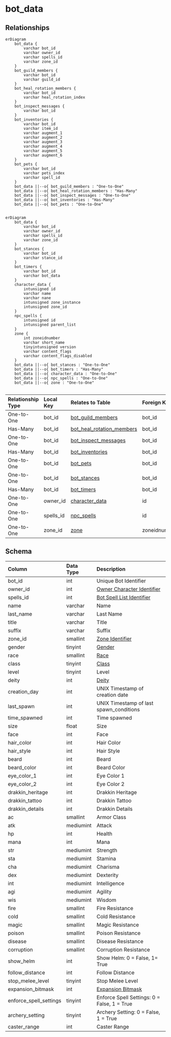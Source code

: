 # bot_data

## Relationships

```mermaid
erDiagram
    bot_data {
        varchar bot_id
        varchar owner_id
        varchar spells_id
        varchar zone_id
    }
    bot_guild_members {
        varchar bot_id
        varchar guild_id
    }
    bot_heal_rotation_members {
        varchar bot_id
        varchar heal_rotation_index
    }
    bot_inspect_messages {
        varchar bot_id
    }
    bot_inventories {
        varchar bot_id
        varchar item_id
        varchar augment_1
        varchar augment_2
        varchar augment_3
        varchar augment_4
        varchar augment_5
        varchar augment_6
    }
    bot_pets {
        varchar bot_id
        varchar pets_index
        varchar spell_id
    }
    bot_data ||--o{ bot_guild_members : "One-to-One"
    bot_data ||--o{ bot_heal_rotation_members : "Has-Many"
    bot_data ||--o{ bot_inspect_messages : "One-to-One"
    bot_data ||--o{ bot_inventories : "Has-Many"
    bot_data ||--o{ bot_pets : "One-to-One"


```

```mermaid
erDiagram
    bot_data {
        varchar bot_id
        varchar owner_id
        varchar spells_id
        varchar zone_id
    }
    bot_stances {
        varchar bot_id
        varchar stance_id
    }
    bot_timers {
        varchar bot_id
        varchar bot_data
    }
    character_data {
        intunsigned id
        varchar name
        varchar nane
        intunsigned zone_instance
        intunsigned zone_id
    }
    npc_spells {
        intunsigned id
        intunsigned parent_list
    }
    zone {
        int zoneidnumber
        varchar short_name
        tinyintunsigned version
        varchar content_flags
        varchar content_flags_disabled
    }
    bot_data ||--o{ bot_stances : "One-to-One"
    bot_data ||--o{ bot_timers : "Has-Many"
    bot_data ||--o{ character_data : "One-to-One"
    bot_data ||--o{ npc_spells : "One-to-One"
    bot_data ||--o{ zone : "One-to-One"


```


| Relationship Type | Local Key | Relates to Table | Foreign Key |
| :--- | :--- | :--- | :--- |
| One-to-One | bot_id | [bot_guild_members](../../schema/bots/bot_guild_members.md) | bot_id |
| Has-Many | bot_id | [bot_heal_rotation_members](../../schema/bots/bot_heal_rotation_members.md) | bot_id |
| One-to-One | bot_id | [bot_inspect_messages](../../schema/bots/bot_inspect_messages.md) | bot_id |
| Has-Many | bot_id | [bot_inventories](../../schema/bots/bot_inventories.md) | bot_id |
| One-to-One | bot_id | [bot_pets](../../schema/bots/bot_pets.md) | bot_id |
| One-to-One | bot_id | [bot_stances](../../schema/bots/bot_stances.md) | bot_id |
| Has-Many | bot_id | [bot_timers](../../schema/bots/bot_timers.md) | bot_id |
| One-to-One | owner_id | [character_data](../../schema/characters/character_data.md) | id |
| One-to-One | spells_id | [npc_spells](../../schema/npcs/npc_spells.md) | id |
| One-to-One | zone_id | [zone](../../schema/zone/zone.md) | zoneidnumber |


## Schema

| Column | Data Type | Description |
| :--- | :--- | :--- |
| bot_id | int | Unique Bot Identifier |
| owner_id | int | [Owner Character Identifier](../../schema/characters/character_data.md) |
| spells_id | int | [Bot Spell List Identifier](../../../../categories/spells/bot-spell-list-ids) |
| name | varchar | Name |
| last_name | varchar | Last Name |
| title | varchar | Title |
| suffix | varchar | Suffix |
| zone_id | smallint | [Zone Identifier](../../../../server/zones/zone-list) |
| gender | tinyint | [Gender](../../../../server/npc/genders) |
| race | smallint | [Race](../../../../categories/npc/race-list) |
| class | tinyint | [Class](../../../../server/player/class-list) |
| level | tinyint | Level |
| deity | int | [Deity](../../../../categories/player/deity-list) |
| creation_day | int | UNIX Timestamp of creation date |
| last_spawn | int | UNIX Timestamp of last spawn_conditions |
| time_spawned | int | Time spawned |
| size | float | Size |
| face | int | Face |
| hair_color | int | Hair Color |
| hair_style | int | Hair Style |
| beard | int | Beard |
| beard_color | int | Beard Color |
| eye_color_1 | int | Eye Color 1 |
| eye_color_2 | int | Eye Color 2 |
| drakkin_heritage | int | Drakkin Heritage |
| drakkin_tattoo | int | Drakkin Tattoo |
| drakkin_details | int | Drakkin Details |
| ac | smallint | Armor Class |
| atk | mediumint | Attack |
| hp | int | Health |
| mana | int | Mana |
| str | mediumint | Strength |
| sta | mediumint | Stamina |
| cha | mediumint | Charisma |
| dex | mediumint | Dexterity |
| int | mediumint | Intelligence |
| agi | mediumint | Agility |
| wis | mediumint | Wisdom |
| fire | smallint | Fire Resistance |
| cold | smallint | Cold Resistance |
| magic | smallint | Magic Resistance |
| poison | smallint | Poison Resistance |
| disease | smallint | Disease Resistance |
| corruption | smallint | Corruption Resistance |
| show_helm | int | Show Helm: 0 = False, 1= True |
| follow_distance | int | Follow Distance |
| stop_melee_level | tinyint | Stop Melee Level |
| expansion_bitmask | int | [Expansion Bitmask](../../../../categories/operation/expansion-list) |
| enforce_spell_settings | tinyint | Enforce Spell Settings: 0 = False, 1 = True |
| archery_setting | tinyint | Archery Setting: 0 = False, 1 = True |
| caster_range | int | Caster Range |

